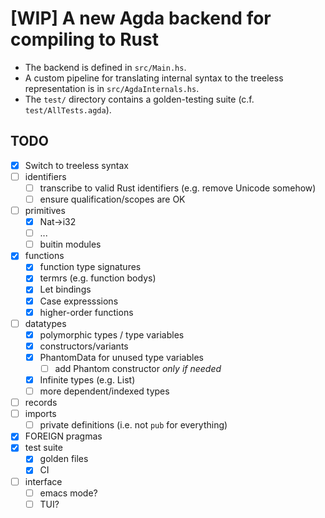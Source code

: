 # [WIP] A new Agda backend for compiling to Rust

- The backend is defined in `src/Main.hs`.
- A custom pipeline for translating internal syntax to the treeless representation is in `src/AgdaInternals.hs`.
- The `test/` directory contains a golden-testing suite (c.f. `test/AllTests.agda`).

## TODO

- [x] Switch to treeless syntax
- [ ] identifiers
  + [ ] transcribe to valid Rust identifiers (e.g. remove Unicode somehow)
  + [ ] ensure qualification/scopes are OK
- [ ] primitives
  + [x] Nat->i32
  + [ ] ...
  + [ ] buitin modules
- [x] functions
  + [x] function type signatures
  + [x] termrs (e.g. function bodys)
  + [x] Let bindings
  + [x] Case expresssions
  + [x] higher-order functions
- [ ] datatypes
  + [x] polymorphic types / type variables
  + [x] constructors/variants
  + [x] PhantomData for unused type variables
    * [ ] add Phantom constructor *only if needed*
  + [x] Infinite types (e.g. List)
  + [ ] more dependent/indexed types
- [ ] records
- [ ] imports
  + [ ] private definitions (i.e. not `pub` for everything)
- [x] FOREIGN pragmas
- [x] test suite
  + [x] golden files
  + [x] CI
- [ ] interface
  + [ ] emacs mode?
  + [ ] TUI?
